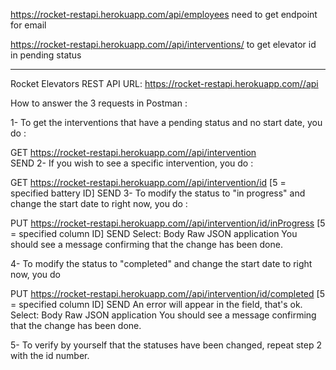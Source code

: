 https://rocket-restapi.herokuapp.com/api/employees need to get endpoint for email

https://rocket-restapi.herokuapp.com//api/interventions/ to get elevator id in pending status

------------------------------------------------------------------

Rocket Elevators REST API URL: https://rocket-restapi.herokuapp.com//api

How to answer the 3 requests in Postman :

1- To get the interventions that have a pending status and no start date, you do :

GET https://rocket-restapi.herokuapp.com//api/intervention	
SEND
2- If you wish to see a specific intervention, you do :

GET https://rocket-restapi.herokuapp.com//api/intervention/id		[5 = specified battery ID]
SEND
3- To modify the status to "in progress" and change the start date to right now, you do :

PUT https://rocket-restapi.herokuapp.com//api/intervention/id/inProgress  [5 = specified column ID]
SEND
Select:  Body
            Raw
            JSON application
You should see a message confirming that the change has been done.

4- To modify the status to "completed" and change the start date to right now, you do

PUT https://rocket-restapi.herokuapp.com//api/intervention/id/completed [5 = specified column ID]
SEND
An error will appear in the field, that's ok.
Select:  Body
            Raw
            JSON application
You should see a message confirming that the change has been done.

5- To verify by yourself that the statuses have been changed, repeat step 2 with the id number.
